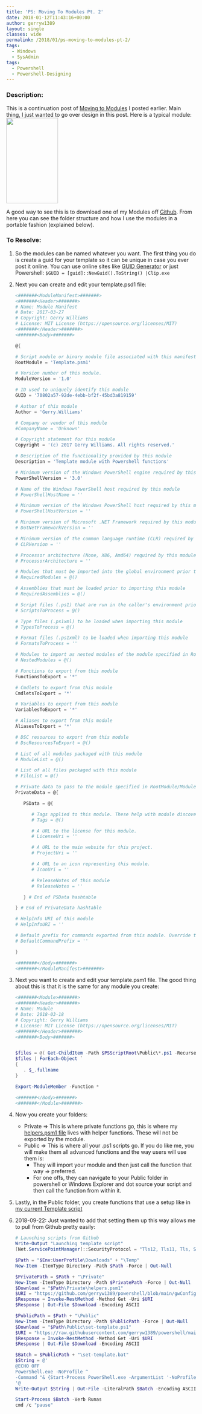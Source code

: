 ```yaml
---
title: 'PS: Moving To Modules Pt. 2'
date: 2018-01-12T11:43:16+00:00
author: gerryw1389
layout: single
classes: wide
permalink: /2018/01/ps-moving-to-modules-pt-2/
tags:
  - Windows
  - SysAdmin
tags:
  - Powershell
  - Powershell-Designing
---
```

<!--more-->

### Description:

This is a continuation post of [Moving to Modules](https://automationadmin.com/2017/12/ps-moving-to-modules/) I posted earlier. Main thing, I just wanted to go over design in this post. Here is a typical module:  
<img class="alignnone size-full wp-image-4925" src="https://automationadmin.com/assets/images/uploads/2018/01/template.jpg" alt="" width="137" height="226" /> 

A good way to see this is to download one of my Modules off [Github](https://github.com/gerryw1389). From here you can see the folder structure and how I use the modules in a portable fashion (explained below).

### To Resolve:

1. So the modules can be named whatever you want. The first thing you do is create a guid for your template so it can be unique in case you ever post it online. You can use online sites like [GUID Generator](https://www.guidgenerator.com/) or just Powershell: `$GUID = [guid]::NewGuid().ToString() |Clip.exe`

2. Next you can create and edit your template.psd1 file:

   ```powershell
   <#######<ModuleManifest>#######>
   <#######<Header>#######>
   # Name: Module Manifest
   # Date: 2017-03-27
   # Copyright: Gerry Williams
   # License: MIT License (https://opensource.org/licenses/MIT) 
   <#######</Header>#######>
   <#######<Body>#######>

   @{

   # Script module or binary module file associated with this manifest.
   RootModule = 'Template.psm1'

   # Version number of this module.
   ModuleVersion = '1.0'

   # ID used to uniquely identify this module
   GUID = '70802a57-92de-4ebb-bf2f-45bd3a819159'

   # Author of this module
   Author = 'Gerry.Williams'

   # Company or vendor of this module
   #CompanyName = 'Unknown'

   # Copyright statement for this module
   Copyright = '(c) 2017 Gerry Williams. All rights reserved.'

   # Description of the functionality provided by this module
   Description = 'Template module with Powershell functions'

   # Minimum version of the Windows PowerShell engine required by this module
   PowerShellVersion = '3.0'

   # Name of the Windows PowerShell host required by this module
   # PowerShellHostName = ''

   # Minimum version of the Windows PowerShell host required by this module
   # PowerShellHostVersion = ''

   # Minimum version of Microsoft .NET Framework required by this module
   # DotNetFrameworkVersion = ''

   # Minimum version of the common language runtime (CLR) required by this module
   # CLRVersion = ''

   # Processor architecture (None, X86, Amd64) required by this module
   # ProcessorArchitecture = ''

   # Modules that must be imported into the global environment prior to importing this module
   # RequiredModules = @()

   # Assemblies that must be loaded prior to importing this module
   # RequiredAssemblies = @()

   # Script files (.ps1) that are run in the caller's environment prior to importing this module.
   # ScriptsToProcess = @()

   # Type files (.ps1xml) to be loaded when importing this module
   # TypesToProcess = @()

   # Format files (.ps1xml) to be loaded when importing this module
   # FormatsToProcess = ''

   # Modules to import as nested modules of the module specified in RootModule/ModuleToProcess
   # NestedModules = @()

   # Functions to export from this module
   FunctionsToExport = '*'

   # Cmdlets to export from this module
   CmdletsToExport = '*'

   # Variables to export from this module
   VariablesToExport = '*'

   # Aliases to export from this module
   AliasesToExport = '*'

   # DSC resources to export from this module
   # DscResourcesToExport = @()

   # List of all modules packaged with this module
   # ModuleList = @()

   # List of all files packaged with this module
   # FileList = @()

   # Private data to pass to the module specified in RootModule/ModuleToProcess. This may also contain a PSData hashtable with additional module metadata used by PowerShell.
   PrivateData = @{

      PSData = @{

         # Tags applied to this module. These help with module discovery in online galleries.
         # Tags = @()

         # A URL to the license for this module.
         # LicenseUri = ''

         # A URL to the main website for this project.
         # ProjectUri = ''

         # A URL to an icon representing this module.
         # IconUri = ''

         # ReleaseNotes of this module
         # ReleaseNotes = ''

      } # End of PSData hashtable

   } # End of PrivateData hashtable

   # HelpInfo URI of this module
   # HelpInfoURI = ''

   # Default prefix for commands exported from this module. Override the default prefix using Import-Module -Prefix.
   # DefaultCommandPrefix = ''

   }

   <#######</Body>#######>
   <#######</ModuleManifest>#######>
   ```

3. Next you want to create and edit your template.psm1 file. The good thing about this is that it is the same for any module you create:

   ```powershell
   <#######<Module>#######>
   <#######<Header>#######>
   # Name: Module
   # Date: 2018-03-18
   # Copyright: Gerry Williams
   # License: MIT License (https://opensource.org/licenses/MIT) 
   <#######</Header>#######>
   <#######<Body>#######>


   $files = @( Get-ChildItem -Path $PSScriptRoot\Public\*.ps1 -Recurse -ErrorAction SilentlyContinue)
   $files | ForEach-Object `
   { 
      . $_.fullname
   }

   Export-ModuleMember -Function *

   <#######</Body>#######>
   <#######</Module>#######>
   ```

4. Now you create your folders:  
   - Private => This is where private functions go, this is where my [helpers.psm1 file](https://automationadmin.com/2018/01/ps-helper-functions/) lives with helper functions. These will not be exported by the module.  
   - Public => This is where all your .ps1 scripts go. If you do like me, you will make them all advanced functions and the way users will use them is:
     - They will import your module and then just call the function that way => preferred.  
     - For one offs, they can navigate to your Public folder in powershell or Windows Explorer and dot source your script and then call the function from within it.

5. Lastly, in the Public folder, you create functions that use a setup like in [my current Template script](https://github.com/gerryw1389/powershell/blob/main/Other/templates/_current-template-w-logging.ps1)

6. 2018-09-22: Just wanted to add that setting them up this way allows me to pull from Github pretty easily:

   ```powershell
   # Launching scripts from Github
   Write-Output "Launching template script"
   [Net.ServicePointManager]::SecurityProtocol = "Tls12, Tls11, Tls, Ssl3"

   $Path = "$Env:UserProfile\Downloads" + "\Temp"
   New-Item -ItemType Directory -Path $Path -Force | Out-Null

   $PrivatePath = $Path + "\Private"
   New-Item -ItemType Directory -Path $PrivatePath -Force | Out-Null
   $Download = "$Path\Private\helpers.psm1"
   $URI = "https://github.com/gerryw1389/powershell/blob/main/gwConfiguration/Private/helpers.psm1"
   $Response = Invoke-RestMethod -Method Get -Uri $URI
   $Response | Out-File $Download -Encoding ASCII

   $PublicPath = $Path + "\Public"
   New-Item -ItemType Directory -Path $PublicPath -Force | Out-Null
   $Download = "$Path\Public\set-template.ps1"
   $URI = "https://raw.githubusercontent.com/gerryw1389/powershell/main/gwConfiguration/Public/Set-Template.ps1"
   $Response = Invoke-RestMethod -Method Get -Uri $URI
   $Response | Out-File $Download -Encoding ASCII

   $Batch = $PublicPath + "\set-template.bat"
   $String = @'
   @ECHO OFF
   PowerShell.exe -NoProfile ^
   -Command "& {Start-Process PowerShell.exe -ArgumentList '-NoProfile -ExecutionPolicy Bypass -Command ". "%~dpn0.ps1"; Set-Template "' -Verb RunAs}"
   '@
   Write-Output $String | Out-File -LiteralPath $Batch -Encoding ASCII

   Start-Process $Batch -Verb Runas
   cmd /c "pause"
   ```

